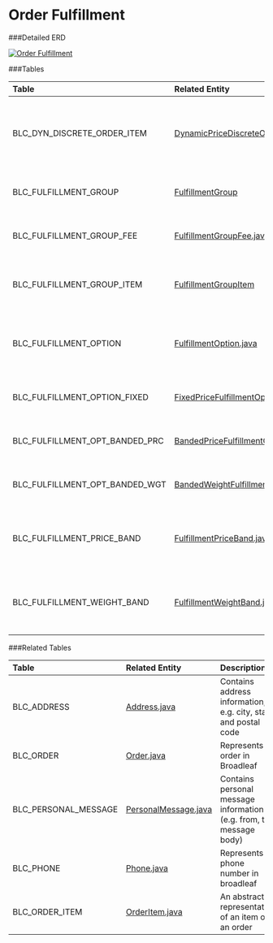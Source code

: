 # Order Fulfillment

###Detailed ERD

[![Order Fulfillment](dataModel/OrderFulfillmentDetailedERD.png)](_img/dataModel/OrderFulfillmentDetailedERD.png)

###Tables

| Table                         | Related Entity | Description                                         |
|:------------------------------|:----------|:----------------------------------------------------|
|BLC_DYN_DISCRETE_ORDER_ITEM    | [DynamicPriceDiscreteOrderItem.java](http://javadoc.broadleafcommerce.org/current/framework/org/broadleafcommerce/core/order/domain/DynamicPriceDiscreteOrderItem.html)      | Contains discrete order item information that is dynamically priced  |
|BLC_FULFILLMENT_GROUP          | [FulfillmentGroup](http://javadoc.broadleafcommerce.org/current/framework/org/broadleafcommerce/core/order/domain/FulfillmentGroup.html)      | Holds fulfillment information about an order  |
|BLC_FULFILLMENT_GROUP_FEE      | [FulfillmentGroupFee.java](http://javadoc.broadleafcommerce.org/current/framework/org/broadleafcommerce/core/order/domain/FulfillmentGroupFee.html)      | Contains fee information for a fulfillment group  |
|BLC_FULFILLMENT_GROUP_ITEM     | [FulfillmentGroupItem](http://javadoc.broadleafcommerce.org/current/framework/org/broadleafcommerce/core/order/domain/FulfillmentGroupItem.html)      | Contains information for items in a fulfillment group  |
|BLC_FULFILLMENT_OPTION         | [FulfillmentOption.java](http://javadoc.broadleafcommerce.org/current/framework/org/broadleafcommerce/core/order/domain/FulfillmentOption.html)      | Holds information about a particular fulfillment implementation  |
|BLC_FULFILLMENT_OPTION_FIXED   | [FixedPriceFulfillmentOption.java](http://javadoc.broadleafcommerce.org/current/framework/org/broadleafcommerce/core/order/fulfillment/domain/FixedPriceFulfillmentOption.html)      | Contains single-price data for order fulfillment  |
|BLC_FULFILLMENT_OPT_BANDED_PRC | [BandedPriceFulfillmentOption.java](http://javadoc.broadleafcommerce.org/current/framework/org/broadleafcommerce/core/order/fulfillment/domain/BandedPriceFulfillmentOption.html)      | Contains fulfillment option data by price band  |
|BLC_FULFILLMENT_OPT_BANDED_WGT | [BandedWeightFulfillmentOption.java](http://javadoc.broadleafcommerce.org/current/framework/org/broadleafcommerce/core/order/fulfillment/domain/BandedWeightFulfillmentOption.html)      | Contains fulfillment option data by weight band  |
|BLC_FULFILLMENT_PRICE_BAND     | [FulfillmentPriceBand.java](http://javadoc.broadleafcommerce.org/current/framework/org/broadleafcommerce/core/order/fulfillment/domain/FulfillmentPriceBand.html)      | Contains pricing bands based on retail price of a fulfillment group |
|BLC_FULFILLMENT_WEIGHT_BAND    | [FulfillmentWeightBand.java](http://javadoc.broadleafcommerce.org/current/framework/org/broadleafcommerce/core/order/fulfillment/domain/FulfillmentWeightBand.html)      | Contains pricing bands based on weight of a fulfillment group |

###Related Tables

| Table                | Related Entity    | Description                                         |
|:---------------------|:--------------|:----------------------------------------------------|
|BLC_ADDRESS           | [Address.java](http://javadoc.broadleafcommerce.org/current/profile/org/broadleafcommerce/profile/core/domain/Address.html)           | Contains address information, e.g. city, state, and postal code  |
|BLC_ORDER             | [Order.java](http://javadoc.broadleafcommerce.org/current/framework/org/broadleafcommerce/core/order/domain/Order.html)          | Represents an order in Broadleaf  |
|BLC_PERSONAL_MESSAGE  | [PersonalMessage.java](http://javadoc.broadleafcommerce.org/current/framework/org/broadleafcommerce/core/order/domain/PersonalMessage.html)          | Contains personal message information (e.g. from, to, message body)  |
|BLC_PHONE             | [Phone.java](http://javadoc.broadleafcommerce.org/current/profile/org/broadleafcommerce/profile/core/domain/Phone.html)          | Represents a phone number in broadleaf  |
|BLC_ORDER_ITEM        | [OrderItem.java](http://javadoc.broadleafcommerce.org/current/framework/org/broadleafcommerce/core/order/domain/OrderItem.html)          | An abstract representation of an item on an order  |
